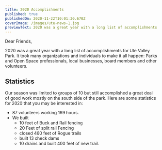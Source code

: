 ```yaml
---
title: 2020 Accomplishments
published: true
publishedOn: 2020-11-22T10:01:30.670Z
coverImage: /images/ute-news-1.jpg
previewText: 2020 was a great year with a long list of accomplishments for Ute Valley Park. It took many organizations and individuals to make it all happen.
---
```


Dear Friends,

2020 was a great year with a long list of accomplishments for Ute Valley Park. It took many organizations and individuals to make it all happen: Parks and Open Space professionals, local businesses, board members and other volunteers.


## Statistics

Our season was limited to groups of 10 but still accomplished a great deal of good work mostly on the south side of the park. Here are some statistics for 2020 that you may be interested in:

* 87 volunteers working 199 hours.
* We built 
  * 10 feet of Buck and Rail fencing
  * 20 Feet of split rail Fencing
  * closed 460 feet of Rogue trails
  * built 13 check dams
  * 10 drains and built 400 feet of new trail.
